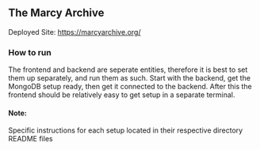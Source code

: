 ## The Marcy Archive
Deployed Site: https://marcyarchive.org/

### How to run
The frontend and backend are seperate entities, therefore it is best to set them up separately, and run them as such.
Start with the backend, get the MongoDB setup ready, then get it connected to the backend. After this the frontend should be relatively easy to get setup in a separate terminal.

#### Note: 
Specific instructions for each setup located in their respective directory README files
